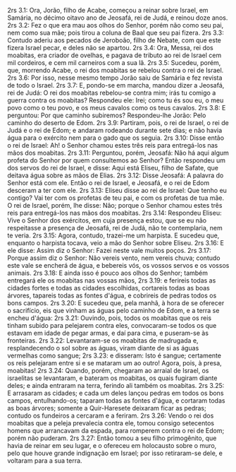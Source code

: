 2rs 3.1: Ora, Jorão, filho de Acabe, começou a reinar sobre Israel, em Samária, no décimo oitavo ano de Jeosafá, rei de Judá, e reinou doze anos.
2rs 3.2: Fez o que era mau aos olhos do Senhor, porém não como seu pai, nem como sua mãe; pois tirou a coluna de Baal que seu pai fizera.
2rs 3.3: Contudo aderiu aos pecados de Jeroboão, filho de Nebate, com que este fizera Israel pecar, e deles não se apartou.
2rs 3.4: Ora, Messa, rei dos moabitas, era criador de ovelhas, e pagava de tributo ao rei de Israel cem mil cordeiros, e cem mil carneiros com a sua lã.
2rs 3.5: Sucedeu, porém, que, morrendo Acabe, o rei dos moabitas se rebelou contra o rei de Israel.
2rs 3.6: Por isso, nesse mesmo tempo Jorão saiu de Samária e fez revista de todo o Israel.
2rs 3.7: E, pondo-se em marcha, mandou dizer a Jeosafá, rei de Judá: O rei dos moabitas rebelou-se contra mim; irás tu comigo a guerra contra os moabitas? Respondeu ele: Irei; como tu és sou eu, o meu povo como o teu povo, e os meus cavalos como os teus cavalos.
2rs 3.8: E perguntou: Por que caminho subiremos? Respondeu-lhe Jorão: Pelo caminho do deserto de Edom.
2rs 3.9: Partiram, pois, o rei de Israel, o rei de Judá e o rei de Edom; e andaram rodeando durante sete dias; e não havia água para o exército nem para o gado que os seguia.
2rs 3.10: Disse então o rei de Israel: Ah! o Senhor chamou estes três reis para entregá-los nas mãos dos moabitas.
2rs 3.11: Perguntou, porém, Jeosafá: Não há aqui algum profeta do Senhor por quem consultemos ao Senhor? Então respondeu um dos servos do rei de Israel, e disse: Aqui está Eliseu, filho de Safate, que deitava água sobre as mãos de Elias.
2rs 3.12: Disse Jeosafá: A palavra do Senhor está com ele. Então o rei de Israel, e Jeosafá, e o rei de Edom desceram a ter com ele.
2rs 3.13: Eliseu disse ao rei de Israel: Que tenho eu contigo? Vai ter com os profetas de teu pai, e com os profetas de tua mãe. O rei de Israel, porém, lhe disse: Não; porque o Senhor chamou estes três reis para entregá-los nas mãos dos moabitas.
2rs 3.14: Respondeu Eliseu: Vive o Senhor dos exércitos, em cuja presença estou, que se eu não respeitasse a presença de Jeosafá, rei de Judá, não te contemplaria, nem te veria.
2rs 3.15: Agora, contudo, trazei-me um harpista. E sucedeu que, enquanto o harpista tocava, veio a mão do Senhor sobre Eliseu.
2rs 3.16: E ele disse: Assim diz o Senhor: Fazei neste vale muitos poços.
2rs 3.17: Porque assim diz o Senhor: Não vereis vento, nem vereis chuva; contudo este vale se encherá de água, e bebereis vós, os vossos servos e os vossos animais.
2rs 3.18: E ainda isso é pouco aos olhos do Senhor; também entregará ele os moabitas nas vossas mãos,
2rs 3.19: e ferireis todas as cidades fortes e todas as cidades escolhidas, cortareis todas as boas árvores, tapareis todas as fontes d&#x27;água, e cobrireis de pedras todos os bons campos.
2rs 3.20: E sucedeu que, pela manhã, à hora de se oferecer o sacrifício, eis que vinham as águas pelo caminho de Edom, e a terra se encheu d&#x27;água:
2rs 3.21: Ouvindo, pois, todos os moabitas que os reis tinham subido para pelejarem contra eles, convocaram-se todos os que estavam em idade de pegar armas, e daí para cima, e puseram-se às fronteiras.
2rs 3.22: Levantaram-se os moabitas de madrugada e, resplandecendo o sol sobre as águas, viram diante de si as águas vermelhas como sangue;
2rs 3.23: e disseram: Isto é sangue; certamente os reis pelejaram entre si e se mataram um ao outro! Agora, pois, à presa, moabitas!
2rs 3.24: Quando, porém, chegaram ao arraial de Israel, os israelitas se levantaram, e bateram os moabitas, os quais fugiram diante deles; e ainda entraram na terra, ferindo ali também os moabitas.
2rs 3.25: E arrasaram as cidades; e cada um deles lançou pedras em todos os bons campos, entulhando-os; taparam todas as fontes d&#x27;água, e cortaram todas as boas árvores; somente a Quir-Haresete deixaram ficar as pedras; contudo os fundeiros a cercaram e a feriram.
2rs 3.26: Vendo o rei dos moabitas que a peleja prevalecia contra ele, tomou consigo setecentos homens que arrancavam da espada, para romperem contra o rei de Edom; porém não puderam.
2rs 3.27: Então tomou a seu filho primogênito, que havia de reinar em seu lugar, e o ofereceu em holocausto sobre o muro, pelo que houve grande indignação em Israel; por isso retiraram-se dele, e voltaram para a sua terra.
